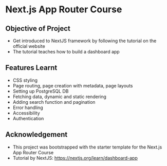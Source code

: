 # Next.js App Router Course

## Objective of Project
* Get introduced to NextJS framework by following the tutorial on the official website
* The tutorial teaches how to build a dashboard app

## Features Learnt
* CSS styling
* Page routing, page creation with metadata, page layouts
* Setting up PostgreSQL DB
* Fetching data, dynamic and static rendering
* Adding search function and pagination
* Error handling
* Accessibility
* Authentication

## Acknowledgement
* This project was bootstrapped with the starter template for the Next.js App Router Course
* Tutorial by NextJS: https://nextjs.org/learn/dashboard-app
